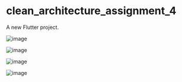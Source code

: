 # clean_architecture_assignment_4

A new Flutter project.


![image](https://github.com/SaurabhKohakade/Clean_Architecture_Assignment_4/assets/145312819/44e33479-ce42-4528-b2a7-f24f4aba76ad)


![image](https://github.com/SaurabhKohakade/Clean_Architecture_Assignment_4/assets/145312819/09ff18e2-f9c6-4f1d-aabd-f31e810a75e7)

![image](https://github.com/SaurabhKohakade/Clean_Architecture_Assignment_4/assets/145312819/95669e0b-ade0-4614-8cd6-69ea1bb8fe38)

![image](https://github.com/SaurabhKohakade/JSON_Assignment_5/assets/145312819/fc2251dd-2f19-4dbb-8733-a2598a5b0da4)
